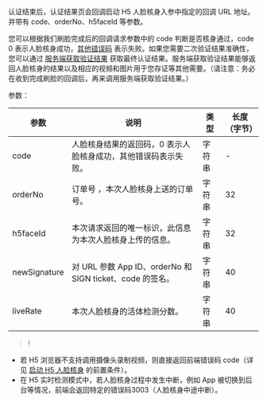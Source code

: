 认证结束后，认证结果页会回调启动 H5 人脸核身入参中指定的回调 URL 地址。并带有 code、orderNo、h5faceId 等参数。

您可以根据我们刷脸完成后的回调请求参数中的 code 判断是否核身通过，code 0 表示人脸核身成功，[其他错误码](https://cloud.tencent.com/document/product/1007/47912#app-sdk.2F.E7.8B.AC.E7.AB.8B-h5.2Fpc-.E7.AB.AF-h5-.E8.BF.94.E5.9B.9E.E7.A0.81) 表示失败。如果您需要二次验证结果准确性，您可以通过 [服务端获取验证结果](https://cloud.tencent.com/document/product/1007/61302) 获取最终认证结果。服务端获取验证结果能够返回人脸核身的结果以及相应的视频和图片用于您存证等其他需要。（请注意：务必在收到完成刷脸的回调后，再来调用服务端获取验证结果。）

参数：

| 参数         | 说明                                                         | 类型   | 长度（字节） |
| ------------ | ------------------------------------------------------------ | ------ | ------------ |
| code         | 人脸核身结果的返回码，0 表示人脸核身成功，其他错误码表示失败。 | 字符串 | -            |
| orderNo      | 订单号 ，本次人脸核身上送的订单号。                          | 字符串 | 32           |
| h5faceId     | 本次请求返回的唯一标识，此信息为本次人脸核身上传的信息。     | 字符串 | 32           |
| newSignature | 对 URL 参数 App ID、orderNo 和 SIGN ticket、code 的签名。    | 字符串 | 40           |
| liveRate |本次人脸核身的活体检测分数。   | 字符串 | 40           |

>!
- 若 H5 浏览器不支持调用摄像头录制视频，则直接返回前端错误码 code（详见 [启动 H5 人脸核身](https://cloud.tencent.com/document/product/1007/61074) 的前置条件）。
- 在 H5 实时检测模式中，若人脸核身过程中发生中断，例如 App 被切换到后台等情况，前端会返回特定的错误码3003（人脸核身中途中断）。
